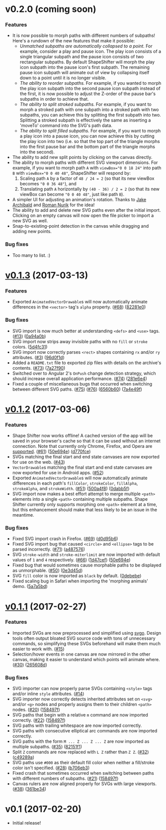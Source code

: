 # v0.2.0 (coming soon)

### Features

* It is now possible to morph paths with different numbers of subpaths! Here's
  a rundown of the new features that make it possible:
    * *Unmatched subpaths are automatically collapsed to a point.* For example,
      consider a play and pause icon. The play icon consists of a single
      triangular subpath and the pause icon consists of two rectangular subpaths.
      By default ShapeShifter will morph the play icon subpath into the pause icon's
      first subpath. The remaining pause icon subpath will animate out of view by
      collapsing itself down to a point until it is no longer visible.
    * *The ability to reorder subpaths.* For example, if you wanted to morph the
      play icon subpath into the second pause icon subpath instead of the first,
      it is now possible to adjust the Z-order of the pause bar's subpaths in order
      to achieve that.
    * *The ability to split stroked subpaths.* For example, if you want to morph
      a stroked path with one subpath into a stroked path with two subpaths, you can
      achieve this by splitting the first subpath into two. Splitting a stroked subpath
      is effectively the same as inserting a 'moveTo' command into the SVG's path data.
    * *The ability to split filled subpaths.* For example, if you want to morph
      a play icon into a pause icon, you can now achieve this by cutting the play
      icon into two (i.e. so that the top part of the triangle morphs into the
      first pause bar and the bottom part of the triangle morphs into the second).
* The ability to add new split points by clicking on the canvas directly.
* The ability to morph paths with different SVG viewport dimensions. For example,
  if you want to morph path `A` with `viewBox="0 0 18 24"` into path `B` with
  `viewBox="0 0 40 48"`,  ShapeShifter will respond by:
    1. Scaling path `A` by a factor of `48 / 24 = 2` (so that its new viewBox
       becomes `"0 0 36 48"`), and
    2. Translating path `A` horizontally by `(40 - 36) / 2 = 2` (so that its
       new viewBox can become `"0 0 40 48"`, just like path `B`).
* A simpler UI for adjusting an animation's rotation. Thanks to
  [Jake Archibald](https://twitter.com/jaffathecake) and
  [Roman Nurik](https://twitter.com/romannurik) for the idea!
* The ability to add and delete new SVG paths even after the initial import.
  Clicking on an empty canvas will now open the file picker to import a new
  SVG as well.
* Snap-to-existing-point detection in the canvas while dragging and adding
  new points.

### Bug fixes

* Too many to list. :)

# [v0.1.3](https://github.com/alexjlockwood/ShapeShifter/compare/v0.1.2...v0.1.3) (2017-03-13)

### Features

* Exported `AnimatedVectorDrawable`s will now automatically animate differences
  in the `<vector>` tag's `alpha` property.
  ([#68](https://github.com/alexjlockwood/ShapeShifter/issues/68))
  ([82281e0](https://github.com/alexjlockwood/ShapeShifter/commit/82281e0))

### Bug fixes

* SVG import is now much better at understanding `<defs>` and `<use>` tags.
  ([#13](https://github.com/alexjlockwood/ShapeShifter/issues/13))
  ([0a94a0b](https://github.com/alexjlockwood/ShapeShifter/commit/0a94a0b))
* SVG import now strips away invisible paths with no `fill` or `stroke` colors.
  ([5d4fc31](https://github.com/alexjlockwood/ShapeShifter/commit/5d4fc31))
* SVG import now correctly parses `<rect>` shapes containing `rx` and/or
  `ry` attributes.
  ([#3](https://github.com/alexjlockwood/ShapeShifter/issues/3))
  ([96d0f1d](https://github.com/alexjlockwood/ShapeShifter/commit/96d0f1d))
* Added a `README.txt` file to exported zip files with details on
  the archive's contents.
  ([#73](https://github.com/alexjlockwood/ShapeShifter/issues/73))
  ([7a27f90](https://github.com/alexjlockwood/ShapeShifter/commit/7a27f90))
* Switched over to Angular 2's `OnPush` change detection strategy, which should
  increase overall application performance.
  ([#74](https://github.com/alexjlockwood/ShapeShifter/issues/74))
  ([281e6e4](https://github.com/alexjlockwood/ShapeShifter/commit/281e6e4))
* Fixed a couple of miscellaneous bugs that occurred when switching between
  different SVG paths.
  ([#75](https://github.com/alexjlockwood/ShapeShifter/issues/75))
  ([#76](https://github.com/alexjlockwood/ShapeShifter/issues/75))
  ([6560b60](https://github.com/alexjlockwood/ShapeShifter/commit/6560b60))
  ([7a4e49f](https://github.com/alexjlockwood/ShapeShifter/commit/7a4e49f))

# [v0.1.2](https://github.com/alexjlockwood/ShapeShifter/compare/v0.1.1...v0.1.2) (2017-03-06)

### Features

* Shape Shifter now works offline! A cached version of the app will be saved in
  your browser's cache so that it can be used without an internet connection.
  Note that currently only Chrome, Firefox, and Opera are
  [supported](http://caniuse.com/#feat=serviceworkers).
  ([#61](https://github.com/alexjlockwood/ShapeShifter/issues/61))
  ([50e694e](https://github.com/alexjlockwood/ShapeShifter/commit/50e694e))
  ([d770fce](https://github.com/alexjlockwood/ShapeShifter/commit/d770fce))
* SVGs matching the final start and end state canvases are now exported for use on the web.
  ([#43](https://github.com/alexjlockwood/ShapeShifter/issues/43))
* `VectorDrawable`s matching the final start and end state canvases are now exported for
  use in Android apps.
  ([#52](https://github.com/alexjlockwood/ShapeShifter/issues/52))
* Exported `AnimatedVectorDrawable`s will now automatically animate differences
  in each path's `fillColor`, `strokeColor`, `fillAlpha`, `strokeAlpha`, and `strokeWidth`.
  ([#51](https://github.com/alexjlockwood/ShapeShifter/issues/51))
  ([500a4f8](https://github.com/alexjlockwood/ShapeShifter/commit/500a4f8))
  ([0dabb5f](https://github.com/alexjlockwood/ShapeShifter/commit/0dabb5f))
* SVG import now makes a best effort attempt to merge multiple `<path>`
  elements into a single `<path>` containing multiple subpaths. Shape Shifter currently
  only supports morphing one `<path>` element at a time, but this enhancement should make
  that less likely to be an issue in the meantime.

### Bug fixes

* Fixed SVG import crash in Firefox.
  ([#69](https://github.com/alexjlockwood/ShapeShifter/issues/69))
  ([d0d95b6](https://github.com/alexjlockwood/ShapeShifter/commit/d0d95b6))
* Fixed SVG import bug that caused `<circle>` and `<ellipse>` tags to be parsed incorrectly.
  ([#71](https://github.com/alexjlockwood/ShapeShifter/issues/71))
  ([a487576](https://github.com/alexjlockwood/ShapeShifter/commit/a487576))
* SVG `stroke-width` and `stroke-miterlimit` are now imported with default values
  of `1` and `4` respectively.
  ([#66](https://github.com/alexjlockwood/ShapeShifter/issues/66))
  ([1d47cef](https://github.com/alexjlockwood/ShapeShifter/commit/1d47cef))
  ([50e694e](https://github.com/alexjlockwood/ShapeShifter/commit/50e694e))
* Fixed bug that would sometimes cause morphable paths to be displayed as unmorphable.
  ([#50](https://github.com/alexjlockwood/ShapeShifter/issues/50))
  ([0e3d45d](https://github.com/alexjlockwood/ShapeShifter/commit/0e3d45d))
* SVG `fill` color is now imported as `black` by default.
  ([0debebe](https://github.com/alexjlockwood/ShapeShifter/commit/0debebe))
* Fixed scaling bug in Safari when importing the 'morphing animals' demo.
  ([5a7a5bd](https://github.com/alexjlockwood/ShapeShifter/commit/5a7a5bd))

# [v0.1.1](https://github.com/alexjlockwood/ShapeShifter/compare/v0.1...v0.1.1) (2017-02-27)

### Features

* Imported SVGs are now preprocessed and simplified using [svgo](https://github.com/svg/svgo).
  Design tools often output bloated SVG source code with tons of unnecessary
  commands, so simplifying these SVGs beforehand will make them
  much easier to work with.
  ([#15](https://github.com/alexjlockwood/ShapeShifter/issues/15))
* Selection/hover events in one canvas are now mirrored in the other canvas, making it easier
  to understand which points will animate where.
  ([#30](https://github.com/alexjlockwood/ShapeShifter/issues/30))
  ([265608d](https://github.com/alexjlockwood/ShapeShifter/commit/265608d))

### Bug fixes

* SVG importer can now properly parse SVGs containing `<style>`
  tags and/or inline `style` attributes.
  ([#14](https://github.com/alexjlockwood/ShapeShifter/issues/14))
* SVG importer now correctly detects inherited attributes set on
  `<svg>` and/or `<g>` nodes and properly assigns them to their
  children `<path>` nodes.
  ([#20](https://github.com/alexjlockwood/ShapeShifter/issues/20))
  ([158497f](https://github.com/alexjlockwood/ShapeShifter/commit/158497f))
* SVG paths that begin with a relative `m` command are now imported correctly.
  ([#22](https://github.com/alexjlockwood/ShapeShifter/issues/22))
  ([158497f](https://github.com/alexjlockwood/ShapeShifter/commit/158497f))
* SVG paths with trailing whitespace are now imported correctly.
* SVG paths with consecutive elliptical arc commands are now imported correctly.
* SVG paths with the form `M ... Z ... Z ... Z` are now imported as multiple subpaths.
  ([#35](https://github.com/alexjlockwood/ShapeShifter/issues/35))
  ([82151f1](https://github.com/alexjlockwood/ShapeShifter/commit/82151f1))
* Split `Z` commands are now replaced with `L Z` rather than `Z Z`.
  ([#32](https://github.com/alexjlockwood/ShapeShifter/issues/32))
  ([c49289a](https://github.com/alexjlockwood/ShapeShifter/commit/c49289a))
* SVG paths use `#000` as their default fill color when neither a fill/stroke color
  isn't specified.
  ([#28](https://github.com/alexjlockwood/ShapeShifter/issues/28))
  ([b706eb3](https://github.com/alexjlockwood/ShapeShifter/commit/b706eb3))
* Fixed crash that sometimes occurred when switching between paths with different
  numbers of subpaths.
  ([#21](https://github.com/alexjlockwood/ShapeShifter/issues/2132))
  ([158497f](https://github.com/alexjlockwood/ShapeShifter/commit/158497f))
* Canvas rulers are now aligned properly for SVGs with large viewports.
  ([#38](https://github.com/alexjlockwood/ShapeShifter/issues/32))
  ([361be34](https://github.com/alexjlockwood/ShapeShifter/commit/361be34))

# v0.1 (2017-02-20)

* Initial release!
